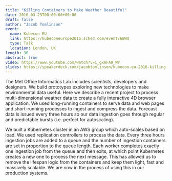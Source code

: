 ```yaml
---
title: "Killing Containers to Make Weather Beautiful"
date: 2016-03-25T00:00:00+00:00
draft: false
author: "Jacob Tomlinson"
event:
  name: Kubecon EU
  link: https://kubeconeurope2016.sched.com/event/6BWQ
  type: Talk
  location: London, UK
length: 30
abstract: true
video: https://www.youtube.com/watch?v=i_gxAFA9_WY
slides: https://speakerdeck.com/jacobtomlinson/kubecon-eu-2016-killing-containers-to-make-weather-beautiful
---
```


The Met Office Informatics Lab includes scientists, developers and designers. We build prototypes exploring new technologies to make environmental data useful. Here we describe a recent project to process multi-dimensional weather data to create a fully interactive 4D browser application. We used long-running containers to serve data and web pages and short-running processes to ingest and compress the data. Forecast data is issued every three hours so our data ingestion goes through regular and predictable bursts (i.e. perfect for autoscaling).

We built a Kubernetes cluster in an AWS group which auto-scales based on load. We used replication controllers to process the data. Every three hours ingestion jobs are added to a queue and the number of ingestion containers are set in proportion to the queue length. Each worker completes exactly one ingestion job from the queue and then exits, at which point Kubernetes creates a new one to process the next message. This has allowed us to remove the lifespan logic from the containers and keep them light, fast and massively scalable. We are now in the process of using this in our production systems.
